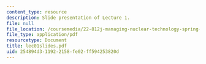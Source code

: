 ```yaml
---
content_type: resource
description: Slide presentation of Lecture 1.
file: null
file_location: /coursemedia/22-812j-managing-nuclear-technology-spring-2004/254894d311922158fe02ff594253820d_lec01slides.pdf
file_type: application/pdf
resourcetype: Document
title: lec01slides.pdf
uid: 254894d3-1192-2158-fe02-ff594253820d
---
```

